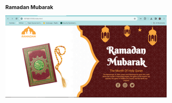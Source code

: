 ### Ramadan Mubarak
<img src="./img/Capture.PNG"/>
    <audio autoplay hidden>
      <source
        src="https://cdn.islamic.network/quran/audio/128/ar.alafasy/192.mp3"
        type="audio/ogg"
      />
    </audio>